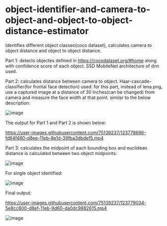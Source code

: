 # object-identifier-and-camera-to-object-and-object-to-object-distance-estimator
Identifies different object classes(coco dataset), calculates camera to object distance and object to object distance.

Part 1: detects objectes defined in https://cocodataset.org/#home along with confidence score of each object.
SSD MobileNet architecture of dnn used.

Part 2: calculates distance between camera to object.
Haar-cascade-classifier(for frontal face detection) used.
for this part, instead of lena.png, use a captured image at a distance of 30 Inches(can be changed) from camera and measure the face width at that point.
similar to the below description:

![image](https://user-images.githubusercontent.com/75139237/123778445-b971ef80-d8ee-11eb-8f91-3ca592074ffd.png)

The output for Part 1 and Part 2 is shown below:

https://user-images.githubusercontent.com/75139237/123778696-fd64f480-d8ee-11eb-8e1d-39fba3dbdef5.mp4

Part 3: calculates the midpoint of each bounding box and euclidean distance is calculated between two object midpoints:

![image](https://user-images.githubusercontent.com/75139237/123779239-985dce80-d8ef-11eb-9523-df63967d8958.png)

For single object identified: 

![image](https://user-images.githubusercontent.com/75139237/123779352-b4fa0680-d8ef-11eb-84ca-e051562bb19e.png)

Final output:

https://user-images.githubusercontent.com/75139237/123779034-5e8cc800-d8ef-11eb-9d60-da0dc9882615.mp4

![image](https://user-images.githubusercontent.com/75139237/123779525-e2df4b00-d8ef-11eb-9364-f041327a39ec.png)
